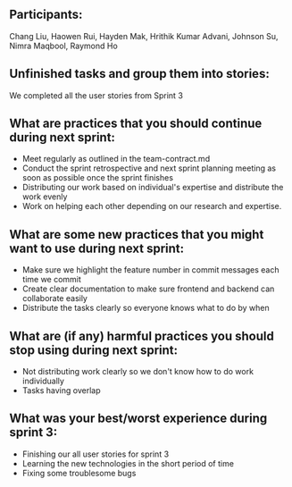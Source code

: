 ## Participants: 
Chang Liu, Haowen Rui, Hayden Mak, Hrithik Kumar Advani, Johnson Su, Nimra Maqbool, Raymond Ho

## Unfinished tasks and group them into stories: 
We completed all the user stories from Sprint 3

## What are practices that you should continue during next sprint:
- Meet regularly as outlined in the team-contract.md
- Conduct the sprint retrospective and next sprint planning meeting as soon as possible once the sprint finishes
- Distributing our work based on individual's expertise and distribute the work evenly
- Work on helping each other depending on our research and expertise.

## What are some new practices that you might want to use during next sprint:
- Make sure we highlight the feature number in commit messages each time we commit
- Create clear documentation to make sure frontend and backend can collaborate easily
- Distribute the tasks clearly so everyone knows what to do by when

## What are (if any) harmful practices you should stop using during next sprint:
- Not distributing work clearly so we don't know how to do work individually
- Tasks having overlap

## What was your best/worst experience during sprint 3:
- Finishing our all user stories for sprint 3
- Learning the new technologies in the short period of time
- Fixing some troublesome bugs